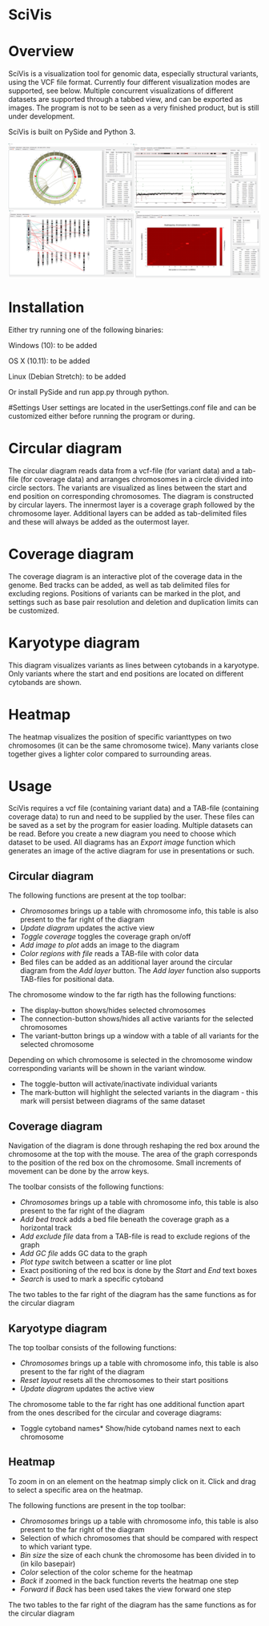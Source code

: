 # SciVis

# Overview
SciVis is a visualization tool for genomic data, especially structural variants, using the VCF file format. Currently four different visualization modes are supported, see below. Multiple concurrent visualizations of different datasets are supported through a tabbed view, and can be exported as images. The program is not to be seen as a very finished product, but is still under development.

SciVis is built on PySide and Python 3.

![Montage!](/Screenshots/Montage.png)

# Installation
Either try running one of the following binaries:

Windows (10): to be added

OS X (10.11): to be added

Linux (Debian Stretch): to be added

Or install PySide and run app.py through python.

#Settings
User settings are located in the userSettings.conf file and can be customized either before running the program or during.

# Circular diagram
The circular diagram reads data from a vcf-file (for variant data) and a tab-file (for coverage data) and arranges chromosomes in a circle divided into circle sectors. The variants are visualized as lines between the start and end position on corresponding chromosomes.
The diagram is constructed by circular layers. The innermost layer is a coverage graph followed by the chromosome layer. Additional layers can be added as tab-delimited files and these will always be added as the outermost layer.

# Coverage diagram
The coverage diagram is an interactive plot of the coverage data in the genome. Bed tracks can be added, as well as tab delimited files for excluding regions. Positions of variants can be marked in the plot, and settings such as base pair resolution and deletion and duplication limits can be customized.

# Karyotype diagram
This diagram visualizes variants as lines between cytobands in a karyotype. Only variants where the start and end positions are located on different cytobands are shown.

# Heatmap
The heatmap visualizes the position of specific varianttypes on two chromosomes (it can be the same chromosome twice). 
Many variants close together gives a lighter color compared to surrounding areas.  

# Usage
SciVis requires a vcf file (containing variant data) and a TAB-file (containing coverage data) to run and need to be supplied by the user. These files can be saved as a set by the program for easier loading. Multiple datasets can be read. Before you create a new diagram you need to choose which dataset to be used.
All diagrams has an *Export image* function which generates an image of the active diagram for use in presentations or such.
## Circular diagram
The following functions are present at the top toolbar:
* *Chromosomes* brings up a table with chromosome info, this table is also present to the far right of the diagram
* *Update diagram* updates the active view
* *Toggle coverage* toggles the coverage graph on/off
* *Add image to plot* adds an image to the diagram
* *Color regions with file* reads a TAB-file with color data
* Bed files can be added as an additional layer around the circular diagram from the *Add layer* button. The *Add layer* function also supports TAB-files for positional data.

The chromosome window to the far rigth has the following functions:
* The display-button shows/hides selected chromosomes
* The connection-button shows/hides all active variants for the selected chromosomes
* The variant-button brings up a window with a table of all variants for the selected chromosome

Depending on which chromosome is selected in the chromosome window corresponding variants will be shown in the variant window.
* The toggle-button will activate/inactivate individual variants
* The mark-button will highlight the selected variants in the diagram - this mark will persist between diagrams of the same dataset

## Coverage diagram
Navigation of the diagram is done through reshaping the red box around the chromosome at the top with the mouse. The area of the graph corresponds to the position of the red box on the chromosome. Small increments of movement can be done by the arrow keys.

The toolbar consists of the following functions:
* *Chromosomes* brings up a table with chromosome info, this table is also present to the far right of the diagram
* *Add bed track* adds a bed file beneath the coverage graph as a horizontal track
* *Add exclude file* data from a TAB-file is read to exclude regions of the graph
* *Add GC file* adds GC data to the graph
* *Plot type* switch between a scatter or line plot
* Exact positioning of the red box is done by the *Start* and *End* text boxes
* *Search* is used to mark a specific cytoband

The two tables to the far right of the diagram has the same functions as for the circular diagram

## Karyotype diagram
The top toolbar consists of the following functions:
* *Chromosomes* brings up a table with chromosome info, this table is also present to the far right of the diagram
* *Reset layout* resets all the chromosomes to their start positions
* *Update diagram* updates the active view

The chromosome table to the far right has one additional function apart from the ones described for the circular and coverage diagrams:
* Toggle cytoband names* Show/hide cytoband names next to each chromosome

## Heatmap
To zoom in on an element on the heatmap simply click on it.
Click and drag to select a specific area on the heatmap.

The following functions are present in the top toolbar:
* *Chromosomes* brings up a table with chromosome info, this table is also present to the far right of the diagram
* Selection of which chromosomes that should be compared with respect to which variant type.
* *Bin size* the size of each chunk the chromosome has been divided in to (in kilo basepair)
* *Color* selection of the color scheme for the heatmap
* *Back* if zoomed in the back function reverts the heatmap one step
* *Forward* if *Back* has been used takes the view forward one step

The two tables to the far right of the diagram has the same functions as for the circular diagram
